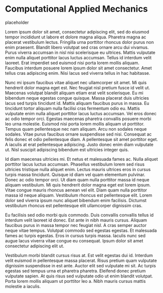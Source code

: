 # Computational Applied Mechanics

placeholder

Lorem ipsum dolor sit amet, consectetur adipiscing elit, sed do eiusmod tempor incididunt ut labore et dolore magna aliqua. Pharetra magna ac placerat vestibulum lectus. Fringilla urna porttitor rhoncus dolor purus non enim praesent. Blandit libero volutpat sed cras ornare arcu dui vivamus. Purus viverra accumsan in nisl nisi scelerisque eu ultrices. Mattis vulputate enim nulla aliquet porttitor lacus luctus accumsan. Tellus id interdum velit laoreet. Erat imperdiet sed euismod nisi porta lorem mollis aliquam. Faucibus interdum posuere lorem ipsum dolor sit amet consectetur. Amet tellus cras adipiscing enim. Nisi lacus sed viverra tellus in hac habitasse.

Nunc mi ipsum faucibus vitae aliquet nec ullamcorper sit amet. Mi quis hendrerit dolor magna eget est. Nec feugiat nisl pretium fusce id velit ut. Maecenas volutpat blandit aliquam etiam erat velit scelerisque. Eu mi bibendum neque egestas congue quisque. Massa placerat duis ultricies lacus sed turpis tincidunt id. Mattis aliquam faucibus purus in massa. Eu tincidunt tortor aliquam nulla facilisi cras fermentum odio eu. Mattis vulputate enim nulla aliquet porttitor lacus luctus accumsan. Vel eros donec ac odio tempor orci. Egestas maecenas pharetra convallis posuere morbi leo urna molestie. Euismod nisi porta lorem mollis aliquam ut porttitor. Tempus quam pellentesque nec nam aliquam. Arcu non sodales neque sodales. Vitae purus faucibus ornare suspendisse sed nisi. Consequat ac felis donec et odio pellentesque diam. A pellentesque sit amet porttitor eget. A iaculis at erat pellentesque adipiscing. Justo donec enim diam vulputate ut. Nisl suscipit adipiscing bibendum est ultricies integer quis.

Id diam maecenas ultricies mi. Et netus et malesuada fames ac. Nulla aliquet porttitor lacus luctus accumsan. Phasellus vestibulum lorem sed risus ultricies tristique nulla aliquet enim. Lectus mauris ultrices eros in cursus turpis massa tincidunt. Quisque id diam vel quam elementum pulvinar. Donec ac odio tempor orci. Ut diam quam nulla porttitor massa id neque aliquam vestibulum. Mi quis hendrerit dolor magna eget est lorem ipsum. Vitae congue mauris rhoncus aenean vel elit. Diam quam nulla porttitor massa id neque aliquam. Vestibulum rhoncus est pellentesque elit. Lorem dolor sed viverra ipsum nunc aliquet bibendum enim facilisis. Dictumst vestibulum rhoncus est pellentesque elit ullamcorper dignissim cras.

Eu facilisis sed odio morbi quis commodo. Duis convallis convallis tellus id interdum velit laoreet id donec. Est ante in nibh mauris cursus. Aliquam faucibus purus in massa tempor nec feugiat nisl. A cras semper auctor neque vitae tempus. Volutpat commodo sed egestas egestas. Et malesuada fames ac turpis egestas. Eros in cursus turpis massa. Iaculis nunc sed augue lacus viverra vitae congue eu consequat. Ipsum dolor sit amet consectetur adipiscing elit ut.

Vestibulum morbi blandit cursus risus at. Est velit egestas dui id. Interdum velit euismod in pellentesque massa placerat. Risus pretium quam vulputate dignissim suspendisse in est ante. Auctor elit sed vulputate mi sit. Ac turpis egestas sed tempus urna et pharetra pharetra. Eleifend donec pretium vulputate sapien. At quis risus sed vulputate odio ut enim blandit volutpat. Porta lorem mollis aliquam ut porttitor leo a. Nibh mauris cursus mattis molestie a iaculis.

